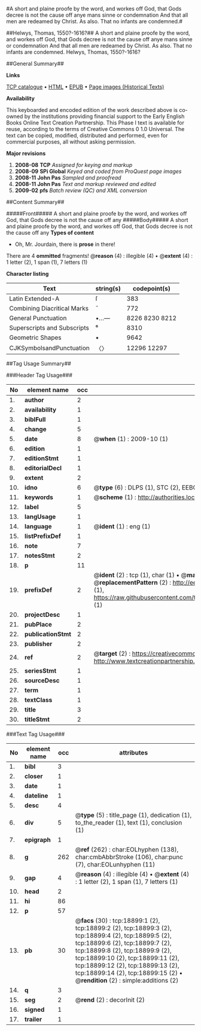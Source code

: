 #A short and plaine proofe by the word, and workes off God, that Gods decree is not the cause off anye mans sinne or condemnation And that all men are redeamed by Christ. As also. That no infants are condemned.#

##Helwys, Thomas, 1550?-1616?##
A short and plaine proofe by the word, and workes off God, that Gods decree is not the cause off anye mans sinne or condemnation And that all men are redeamed by Christ. As also. That no infants are condemned.
Helwys, Thomas, 1550?-1616?

##General Summary##

**Links**

[TCP catalogue](http://www.ota.ox.ac.uk/tcp/)  • 
[HTML](http://tei.it.ox.ac.uk/tcp/Texts-HTML/free/A02/A02914.html)  • 
[EPUB](http://tei.it.ox.ac.uk/tcp/Texts-EPUB/free/A02/A02914.epub) • 
[Page images (Historical Texts)](https://data.historicaltexts.jisc.ac.uk/view?pubId=eebo-99853515e&pageId=eebo-99853515e-18899-1)

**Availability**

This keyboarded and encoded edition of the
	       work described above is co-owned by the institutions
	       providing financial support to the Early English Books
	       Online Text Creation Partnership. This Phase I text is
	       available for reuse, according to the terms of Creative
	       Commons 0 1.0 Universal. The text can be copied,
	       modified, distributed and performed, even for
	       commercial purposes, all without asking permission.

**Major revisions**

1. __2008-08__ __TCP__ *Assigned for keying and markup*
1. __2008-09__ __SPi Global__ *Keyed and coded from ProQuest page images*
1. __2008-11__ __John Pas__ *Sampled and proofread*
1. __2008-11__ __John Pas__ *Text and markup reviewed and edited*
1. __2009-02__ __pfs__ *Batch review (QC) and XML conversion*

##Content Summary##

#####Front#####
A short and plaine proofe by the word, and workes off God, that Gods decree is not the cause off any
#####Body#####
A short and plaine proofe by the word, and workes off God, that Gods decree is not the cause off any
**Types of content**

  * Oh, Mr. Jourdain, there is **prose** in there!

There are 4 **ommitted** fragments! 
 @__reason__ (4) : illegible (4)  •  @__extent__ (4) : 1 letter (2), 1 span (1), 7 letters (1)

**Character listing**


|Text|string(s)|codepoint(s)|
|---|---|---|
|Latin Extended-A|ſ|383|
|Combining             Diacritical Marks|̄|772|
|General Punctuation|•…—|8226 8230 8212|
|Superscripts             and Subscripts|⁶|8310|
|Geometric Shapes|▪|9642|
|CJKSymbolsandPunctuation|〈〉|12296 12297|

##Tag Usage Summary##

###Header Tag Usage###

|No|element name|occ|attributes|
|---|---|---|---|
|1.|__author__|2||
|2.|__availability__|1||
|3.|__biblFull__|1||
|4.|__change__|5||
|5.|__date__|8| @__when__ (1) : 2009-10 (1)|
|6.|__edition__|1||
|7.|__editionStmt__|1||
|8.|__editorialDecl__|1||
|9.|__extent__|2||
|10.|__idno__|6| @__type__ (6) : DLPS (1), STC (2), EEBO-CITATION (1), PROQUEST (1), VID (1)|
|11.|__keywords__|1| @__scheme__ (1) : http://authorities.loc.gov/ (1)|
|12.|__label__|5||
|13.|__langUsage__|1||
|14.|__language__|1| @__ident__ (1) : eng (1)|
|15.|__listPrefixDef__|1||
|16.|__note__|7||
|17.|__notesStmt__|2||
|18.|__p__|11||
|19.|__prefixDef__|2| @__ident__ (2) : tcp (1), char (1)  •  @__matchPattern__ (2) : ([0-9\-]+):([0-9IVX]+) (1), (.+) (1)  •  @__replacementPattern__ (2) : http://eebo.chadwyck.com/downloadtiff?vid=$1&page=$2 (1), https://raw.githubusercontent.com/textcreationpartnership/Texts/master/tcpchars.xml#$1 (1)|
|20.|__projectDesc__|1||
|21.|__pubPlace__|2||
|22.|__publicationStmt__|2||
|23.|__publisher__|2||
|24.|__ref__|2| @__target__ (2) : https://creativecommons.org/publicdomain/zero/1.0/ (1), http://www.textcreationpartnership.org/docs/. (1)|
|25.|__seriesStmt__|1||
|26.|__sourceDesc__|1||
|27.|__term__|1||
|28.|__textClass__|1||
|29.|__title__|3||
|30.|__titleStmt__|2||


###Text Tag Usage###

|No|element name|occ|attributes|
|---|---|---|---|
|1.|__bibl__|3||
|2.|__closer__|1||
|3.|__date__|1||
|4.|__dateline__|1||
|5.|__desc__|4||
|6.|__div__|5| @__type__ (5) : title_page (1), dedication (1), to_the_reader (1), text (1), conclusion (1)|
|7.|__epigraph__|1||
|8.|__g__|262| @__ref__ (262) : char:EOLhyphen (138), char:cmbAbbrStroke (106), char:punc (7), char:EOLunhyphen (11)|
|9.|__gap__|4| @__reason__ (4) : illegible (4)  •  @__extent__ (4) : 1 letter (2), 1 span (1), 7 letters (1)|
|10.|__head__|2||
|11.|__hi__|86||
|12.|__p__|57||
|13.|__pb__|30| @__facs__ (30) : tcp:18899:1 (2), tcp:18899:2 (2), tcp:18899:3 (2), tcp:18899:4 (2), tcp:18899:5 (2), tcp:18899:6 (2), tcp:18899:7 (2), tcp:18899:8 (2), tcp:18899:9 (2), tcp:18899:10 (2), tcp:18899:11 (2), tcp:18899:12 (2), tcp:18899:13 (2), tcp:18899:14 (2), tcp:18899:15 (2)  •  @__rendition__ (2) : simple:additions (2)|
|14.|__q__|3||
|15.|__seg__|2| @__rend__ (2) : decorInit (2)|
|16.|__signed__|1||
|17.|__trailer__|1||
